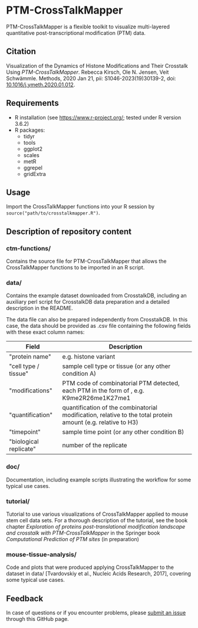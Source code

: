 # PTM-CrossTalkMapper

PTM-CrossTalkMapper is a flexible toolkit to visualize multi-layered quantitative post-transcriptional modification (PTM) data.

## Citation

Visualization of the Dynamics of Histone Modifications and Their Crosstalk Using *PTM-CrossTalkMapper*. Rebecca Kirsch, Ole N. Jensen, Veit Schwämmle. Methods, 2020 Jan 21, pii: S1046-2023(19)30139-2, doi: [10.1016/j.ymeth.2020.01.012](https://doi.org/10.1016/j.ymeth.2020.01.012).

## Requirements

* R installation (see https://www.r-project.org/; tested under R version 3.6.2)
* R packages:
  * tidyr
  * tools
  * ggplot2
  * scales
  * metR
  * ggrepel
  * gridExtra

## Usage

Import the CrossTalkMapper functions into your R session by `source("path/to/crosstalkmapper.R")`.

## Description of repository content

### ctm-functions/

Contains the source file for PTM-CrossTalkMapper that allows the CrossTalkMapper functions to be imported in an R script.

### data/

Contains the example dataset downloaded from CrosstalkDB, including an auxiliary perl script for CrosstalkDB data preparation and a detailed description in the README.

The data file can also be prepared independently from CrosstalkDB. In this case, the data should be provided as .csv file containing the following fields with these exact column names:

Field | Description
---|---
"protein name" | e.g. histone variant
"cell type / tissue" | sample cell type or tissue (or any other condition A)
"modifications" | PTM code of combinatorial PTM detected, each PTM in the form of <one-letter amino acid code><position number><modification type code>, e.g. K9me2R26me1K27me1
"quantification" | quantification of the combinatorial modification, relative to the total protein amount (e.g. relative to H3)
"timepoint" | sample time point (or any other condition B)
"biological replicate" | number of the replicate

### doc/

Documentation, including example scripts illustrating the workflow for some typical use cases.

### tutorial/

Tutorial to use various visualizations of CrossTalkMapper applied to mouse stem cell data sets. For a thorough description of the tutorial, see the book chapter _Exploration of proteins post-translational modification landscape and crosstalk with PTM-CrossTalkMapper_ in the Springer book _Computational Prediction of PTM sites_ (in preparation)

### mouse-tissue-analysis/

Code and plots that were produced applying CrossTalkMapper to the dataset in data/ [Tvardovskiy et al., Nucleic Acids Research, 2017], covering some typical use cases.

## Feedback

In case of questions or if you encounter problems, please [submit an issue](https://github.com/veitveit/CrossTalkMapper/issues) through this GitHub page.
